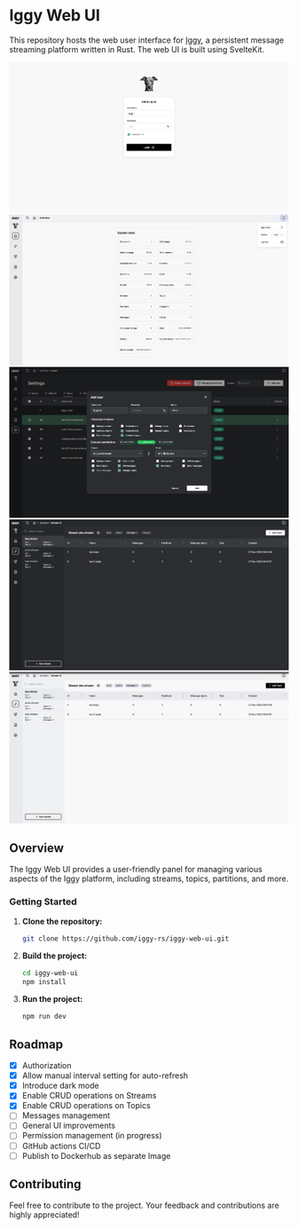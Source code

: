 # Iggy Web UI

This repository hosts the web user interface for [Iggy](https://github.com/spetz/iggy), a persistent message streaming platform written in Rust. The web UI is built using SvelteKit.

![iggy](static/signIn.png)
![iggy](static/stats.png)
![iggy](static/permissions.png)
![iggy](static/streams.png)
![iggy](static/streamsLight.png)

## Overview

The Iggy Web UI provides a user-friendly panel for managing various aspects of the Iggy platform, including streams, topics, partitions, and more.

### Getting Started

1. **Clone the repository:**

   ```sh
   git clone https://github.com/iggy-rs/iggy-web-ui.git
   ```

2. **Build the project:**

   ```sh
   cd iggy-web-ui
   npm install
   ```

3. **Run the project:**
   ```sh
   npm run dev
   ```

## Roadmap

- [x] Authorization
- [x] Allow manual interval setting for auto-refresh
- [x] Introduce dark mode
- [x] Enable CRUD operations on Streams
- [x] Enable CRUD operations on Topics
- [ ] Messages management
- [ ] General UI improvements
- [ ] Permission management (in progress)
- [ ] GitHub actions CI/CD
- [ ] Publish to Dockerhub as separate Image

## Contributing

Feel free to contribute to the project. Your feedback and contributions are highly appreciated!
